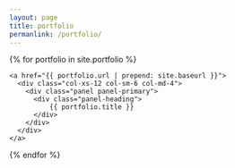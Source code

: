 ```yaml
---
layout: page
title: portfolio
permanlink: /portfolio/
---
```


<div class="row">

  {% for portfolio in site.portfolio %}
    
    <a href="{{ portfolio.url | prepend: site.baseurl }}">
      <div class="col-xs-12 col-sm-6 col-md-4">
        <div class="panel panel-primary">
          <div class="panel-heading">
              {{ portfolio.title }}
          </div>
        </div>
      </div>
    </a>

  {% endfor %}

</div>
